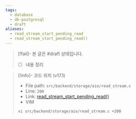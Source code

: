 ```yaml
---
tags:
  - database
  - db-postgresql
  - draft
aliases:
  - read_stream_start_pending_read
  - read_stream_start_pending_read()
---
```

> [!fail]- 본 글은 #draft 상태입니다.
> - [ ] 내용 정리

> [!info]- 코드 위치 (v17.1)
> - File path: `src/backend/storage/aio/read_stream.c`
> - Line: `200`
> - Link: [read_stream_start_pending_read()](https://github.com/postgres/postgres/blob/REL_17_1/src/backend/storage/aio/read_stream.c#L199-L287)
> - VIM
> ```
> vi src/backend/storage/aio/read_stream.c +200
> ```
